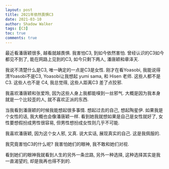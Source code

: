 ```yaml
---
layout: post
title: 2021年依然畏惧C3
date: 2021-03-10
author: Shadow Walker
tags: [C3]
toc: true
comments: true
---
```


最近看潘唐颖很多, 越看就越畏惧. 我害怕C3, 到如今依然害怕. 曾经认识的C3如今都见不到了, 能在网路上见到的C3, 如今只剩下两人, 潘唐颖和章泽天. 

我说不清楚什么是C3, 唯一确定的一点是C3是女性. 刚才在看Yoasobi, 我能说得清Yoasobi不是C3, Yoasobi让我想起 yumi sama, 和  Hisen 老师. 这些人都不是C3. 这些人也不是 C4, 我总觉得, 这些人距离C3 差了点狡邪. 

我喜欢潘唐颖和张爱玲, 因为这些人身上我都能嗅到一丝邪气. 大概是因为我本身就是一个比较歪的人, 就不喜欢正派的东西. 

当我看到潘唐颖的时候我能想起很多事情. 想起过去的自己, 想起陶星伊. 如果我是个女性的话, 我大概也会像潘唐颖一样.  看到她我就想如果是自己是女性就好了, 女性要想假扮成男性很容易, 但男性想扮成女性则几乎不可能. 

我喜欢潘唐颖, 因为这个女人邪, 又真. 说大实话, 展现真实的自己. 这是我佩服的. 

我究竟害怕C3的什么呢? 我害怕她们的眼神, 我不敢和她们对视. 

看到她们的眼神我就看到人生的另外一条岔路, 另外一种选择, 这种选择其实是我一直渴望的, 却是我再也得不到的. 
